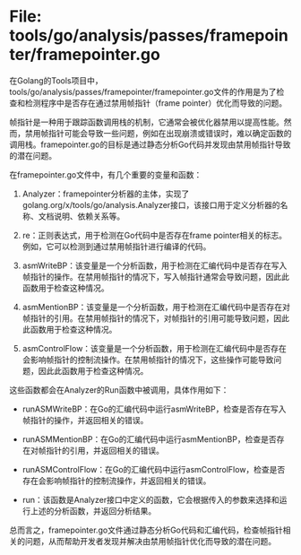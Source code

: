 # File: tools/go/analysis/passes/framepointer/framepointer.go

在Golang的Tools项目中，tools/go/analysis/passes/framepointer/framepointer.go文件的作用是为了检查和检测程序中是否存在通过禁用帧指针（frame pointer）优化而导致的问题。

帧指针是一种用于跟踪函数调用栈的机制，它通常会被优化器禁用以提高性能。然而，禁用帧指针可能会导致一些问题，例如在出现崩溃或错误时，难以确定函数的调用栈。framepointer.go的目标是通过静态分析Go代码并发现由禁用帧指针导致的潜在问题。

在framepointer.go文件中，有几个重要的变量和函数：

1. Analyzer：framepointer分析器的主体，实现了golang.org/x/tools/go/analysis.Analyzer接口，该接口用于定义分析器的名称、文档说明、依赖关系等。

2. re：正则表达式，用于检测在Go代码中是否存在frame pointer相关的标志。例如，它可以检测到通过禁用帧指针进行编译的代码。

3. asmWriteBP：该变量是一个分析函数，用于检测在汇编代码中是否存在写入帧指针的操作。在禁用帧指针的情况下，写入帧指针通常会导致问题，因此此函数用于检查这种情况。

4. asmMentionBP：该变量是一个分析函数，用于检测在汇编代码中是否存在对帧指针的引用。在禁用帧指针的情况下，对帧指针的引用可能导致问题，因此此函数用于检查这种情况。

5. asmControlFlow：该变量是一个分析函数，用于检测在汇编代码中是否存在会影响帧指针的控制流操作。在禁用帧指针的情况下，这些操作可能导致问题，因此此函数用于检查这种情况。

这些函数都会在Analyzer的Run函数中被调用，具体作用如下：

- runASMWriteBP：在Go的汇编代码中运行asmWriteBP，检查是否存在写入帧指针的操作，并返回相关的错误。

- runASMMentionBP：在Go的汇编代码中运行asmMentionBP，检查是否存在对帧指针的引用，并返回相关的错误。

- runASMControlFlow：在Go的汇编代码中运行asmControlFlow，检查是否存在会影响帧指针的控制流操作，并返回相关的错误。

- run：该函数是Analyzer接口中定义的函数，它会根据传入的参数来选择和运行上述的分析函数，并返回分析结果。

总而言之，framepointer.go文件通过静态分析Go代码和汇编代码，检查帧指针相关的问题，从而帮助开发者发现并解决由禁用帧指针优化而导致的潜在问题。

